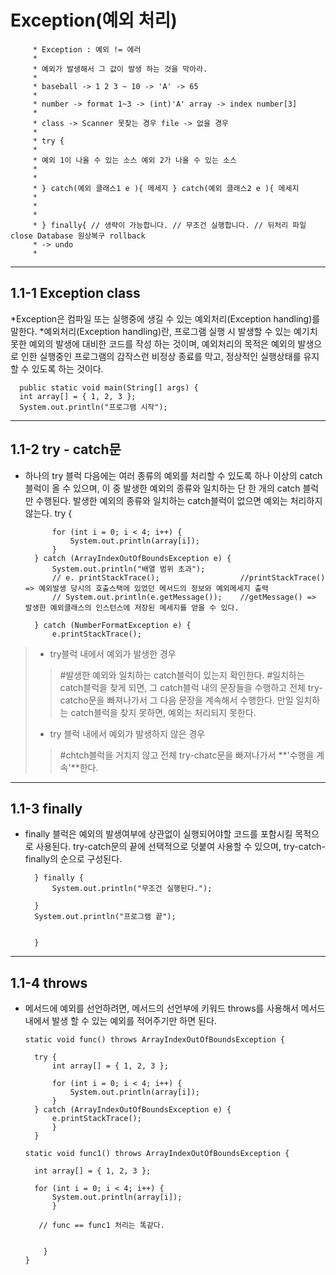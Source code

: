 Exception(예외 처리)
========================================



		
		 * Exception : 예외 != 에러
		 * 
		 * 예외가 발생해서 그 값이 발생 하는 것을 막아라.
		 * 
		 * baseball -> 1 2 3 ~ 10 -> 'A' -> 65
		 * 
		 * number -> format 1~3 -> (int)'A' array -> index number[3]
		 * 
		 * class -> Scanner 못찾는 경우 file -> 없을 경우
		 * 
		 * try {
		 * 
		 * 예외 1이 나올 수 있는 소스 예외 2가 나올 수 있는 소스
		 * 
		 * 
		 * } catch(예외 클래스1 e ){ 메세지 } catch(예외 클래스2 e ){ 메세지
		 * 
		 * 
		 * 
		 * } finally{ // 생략이 가능합니다. // 무조건 실행합니다. // 뒤처리 파일 close Database 원상복구 rollback
		 * -> undo
		 * 
		 
     
 ---------------------------------------------
 1.1-1 Exception class
 ---------------------------------------------
 *Exception은 컴파일 또는 실행중에 생길 수 있는 예외처리(Exception handling)를 말한다.
 *예외처리(Exception handling)란, 프로그램 실행 시 발생할 수 있는 예기치 못한 예외의 발생에 대비한 코드를
  작성 하는 것이며, 예외처리의 목적은 예외의 발생으로 인한 실행중인 프로그램의 갑작스런 비정상 종료를 막고,
  정상적인 실행상태를 유지할 수 있도록 하는 것이다.
        
      
      public static void main(String[] args) {   
      int array[] = { 1, 2, 3 };   
      System.out.println("프로그램 시작");
      
---------------------------------------------
1.1-2 try - catch문
---------------------------------------------
* 하나의 try 블럭 다음에는 여러 종류의 예외를 처리할 수 있도록 하나 이상의 catch블럭이 올 수 있으며,
  이 중 발생한 예외의 종류와 일치하는 단 한 개의 catch 블럭만 수행된다. 발생한 예외의 종류와 일치하는
  catch블럭이 없으면 예외는 처리하지 않는다.
		try {

			for (int i = 0; i < 4; i++) {
				System.out.println(array[i]);
			}
		} catch (ArrayIndexOutOfBoundsException e) {
			System.out.println("배열 범위 초과");
			// e. printStackTrace();                  //printStackTrace() => 예외발생 당시의 호출스택에 있었던 메서드의 정보와 예외메세지 출력
			// System.out.println(e.getMessage());    //getMessage() => 발생한 예외클래스의 인스턴스에 저장된 메세지를 얻을 수 있다.

		} catch (NumberFormatException e) {
			e.printStackTrace();
			
      
> * try블럭 내에서 예외가 발생한 경우
>> #발생한 예외와 일치하는 catch블럭이 있는지 확인한다.
>> #일치하는 catch블럭을 찾게 되면, 그 catch블럭 내의 문장들을 수행하고 전체 try-catcho문을
    빠져나가서 그 다음 문장을 계속해서 수행한다. 만일 일치하는 catch블럭을 찾지 못하면, 예외는 처리되지 못한다.
> * try 블럭 내에서 예외가 발생하지 않은 경우
>> #chtch블럭을 거치지 않고 전체 try-chatc문을 빠져나가서 **'수행을 계속'**한다.

----------------------------------------------
1.1-3 finally
----------------------------------------------
* finally 블럭은 예외의 발생여부에 상관없이 실행되어야할 코드를 포함시킬 목적으로 사용된다.
  try-catch문의 끝에 선택적으로 덧붙여 사용할 수 있으며, try-catch-finally의 순으로 구성된다.

		} finally {
			System.out.println("무조건 실행된다.");

		}
		System.out.println("프로그램 끝");


	    }

----------------------------------------------
1.1-4 throws
----------------------------------------------
* 메서드에 예외를 선언하려면, 메서드의 선언부에 키워드 throws를 사용해서 
  메서드 내에서 발생 할 수 있는 예외를 적어주기만 하면 된다.

	  static void func() throws ArrayIndexOutOfBoundsException {

		try {
			int array[] = { 1, 2, 3 };

			for (int i = 0; i < 4; i++) {
				System.out.println(array[i]);
			}
		} catch (ArrayIndexOutOfBoundsException e) {
			e.printStackTrace();
		    }
	    }
	
	  static void func1() throws ArrayIndexOutOfBoundsException {
		
		int array[] = { 1, 2, 3 };
		
		for (int i = 0; i < 4; i++) {
			System.out.println(array[i]);
			}
		
		 // func == func1 처리는 똑같다.
		 
		
	      }
      }
